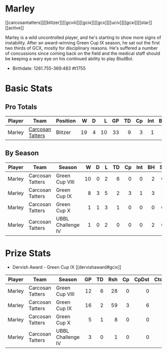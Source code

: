 # Marley
[[carcosantatters]][[blitzer]][[gcviii]][[gcix]][[gcx]][[uciv]][[gcxi]][[star]][[active]]

Marley is a wild uncontrolled player, and he's starting to show more signs of instability. After an award-winning Green Cup IX season, he sat out the first two thirds of GCX, mostly for disciplinary reasons. He's suffered a number of concussions since coming back on the field and the medical staff should be keeping a wary eye on his continued ability to play BludBol.

* Birthdate: 1261.755-369:483 #t1755

# Basic Stats

## Pro Totals

| Player           | Team        | Position      | W | D | L | GP | TD | Cp | Int | BH | SI | Ki | MVP | SPP |
|------------------|-------------|---------------|--:|--:|--:|---:|---:|---:|----:|---:|---:|---:|----:|----:|
| Marley | [Carcosan Tatters](../teams/carcosantatters) | Blitzer |   19 |    4 |   10 |   33 |    9 |    3 |    1 |    5 |    1 |    1 |    3 |   61 |

## By Season

| Player | Team         | Season          | W | D | L | TD | Cp | Int | BH | SI | Ki | MVP | SPP |
|--------|--------------|-----------------|--:|--:|--:|---:|---:|----:|---:|---:|---:|----:|----:|
| Marley | Carcosan Tatters | Green Cup VIII    |   10 |    0 |    2 |    6 |    0 |    0 |    2 |    0 |    0 |    2 |   32 |
| Marley | Carcosan Tatters | Green Cup IX      |    8 |    3 |    5 |    2 |    3 |    1 |    3 |    1 |    1 |    0 |   21 |
| Marley | Carcosan Tatters | Green Cup X       |    1 |    1 |    3 |    1 |    0 |    0 |    0 |    0 |    0 |    1 |    8 |
| Marley | Carcosan Tatters | UBBL Challenge IV |    1 |    0 |    2 |    0 |    0 |    0 |    2 |    0 |    0 |    0 |    4 |

# Prize Stats

* Dervish Award - Green Cup IX [[dervishaward#gcix]]

| Player | Team         | Season          | GP | TD | Rsh | Cp | CpDst | Ctch | Int | Cas | Blk | Sck | MVP | SPP |
|--------|--------------|-----------------|---:|---:|----:|---:|------:|-----:|----:|----:|----:|----:|----:|----:|
| Marley | Carcosan Tatters | Green Cup VIII    | 12 |    6 |   28 |    0 |     0 |    2 |    0 |    2 |   71 |    1 |    2 |   32 |
| Marley | Carcosan Tatters | Green Cup IX      | 16 |    2 |   59 |    3 |     6 |    1 |    1 |    5 |  **183** |    2 |    0 |   21 |
| Marley | Carcosan Tatters | Green Cup X       |  5 |    1 |    8 |    0 |     0 |    0 |    0 |    0 |   46 |    1 |    1 |    8 |
| Marley | Carcosan Tatters | UBBL Challenge IV |  3 |    0 |    1 |    0 |     0 |    1 |    0 |    2 |   21 |    2 |    0 |    4 |

